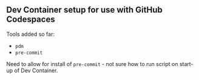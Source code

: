 ## Dev Container setup for use with GitHub Codespaces

Tools added so far:
- `pdm`
- `pre-commit`

Need to allow for install of `pre-commit` - not sure how to run script on start-up of Dev Container.